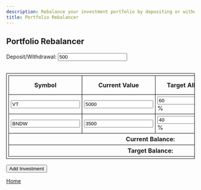 ```yaml
---
description: Rebalance your investment portfolio by depositing or withdrawing funds, or rebalance existing funds to achieve your desired asset allocation.
title: Portfolio Rebalancer
---
```

<script src="{{ base.url | prepend: site.url }}/assets/js/advertisement.js" defer></script>
<script src="{{ base.url | prepend: site.url }}/assets/js/rebalancer.js" defer></script>

<link id="stylesheet" rel="stylesheet" type="text/css" href="{{ base.url | prepend: site.url }}/assets/css/calculator.css">
<h2>Portfolio Rebalancer</h2>
<h4 id= "advertisement"></h4>
<html>
<head>
<style>
table, th, td {
  border: 1px solid black;
  border-collapse: collapse;
  padding: 5px;
}
.rebalanceAmount.positive {
  color: green;
}
.rebalanceAmount.negative {
  color: red;
}
</style>
</head>
<body>

<div class="calculator">   
<form id="portfolioForm">
  Deposit/Withdrawal: <input type="number" id="deposit" value="500" oninput="calculateRebalance()"><br><br>
  <table>
    <thead>
      <tr>
        <th>Symbol</th>
        <th>Current Value</th>
        <th>Target Allocation</th>
        <th>Rebalance Amount</th>
        <th>Action</th>
      </tr>
    </thead>
    <tbody id="investmentTable">
      <tr>
        <td><input type="text" name="symbol" value="VT"></td>
        <td><input type="number" name="value" value="5000" oninput="calculateRebalance()"></td>
        <td><input type="number" name="allocation" value="60" oninput="calculateRebalance()">%</td>
        <td class="rebalanceAmount"></td>  
        <td><button type="button" onclick="removeInvestment(this)">Remove</button></td>
      </tr>
      <tr>
        <td><input type="text" name="symbol" value="BNDW"></td>
        <td><input type="number" name="value" value="3500" oninput="calculateRebalance()"></td>
        <td><input type="number" name="allocation" value="40" oninput="calculateRebalance()">%</td>
        <td class="rebalanceAmount"></td>  
        <td><button type="button" onclick="removeInvestment(this)">Remove</button></td>
      </tr>
    </tbody>
    <tfoot>
      <tr>
        <th colspan="5">Current Balance: <span id="currentBalance"></span></th>
      </tr>
      <tr>
        <th colspan="5">Target Balance: <span id="targetBalance"></span></th>
      </tr>
    </tfoot>
  </table>
  <button type="button" onclick="addInvestment()">Add Investment</button>
</form>
<p id="error-message" style="color: red;"></p>
</div>

</body>
</html>

<p><a href="https://www.passivecash.xyz/">Home</a></p>
